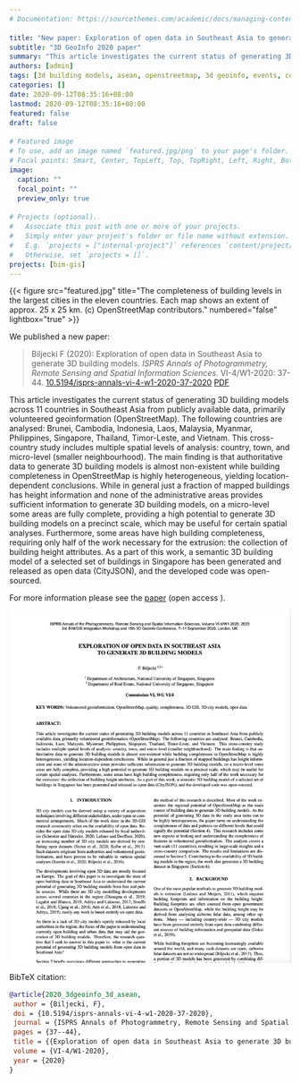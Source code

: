 ```yaml
---
# Documentation: https://sourcethemes.com/academic/docs/managing-content/

title: "New paper: Exploration of open data in Southeast Asia to generate 3D building models"
subtitle: "3D GeoInfo 2020 paper"
summary: "This article investigates the current status of generating 3D building models across 11 countries in Southeast Asia from publicly available data, primarily volunteered geoinformation (OpenStreetMap)"
authors: [admin]
tags: [3d building models, asean, openstreetmap, 3d geoinfo, events, conference, paper]
categories: []
date: 2020-09-12T08:35:16+08:00
lastmod: 2020-09-12T08:35:16+08:00
featured: false
draft: false

# Featured image
# To use, add an image named `featured.jpg/png` to your page's folder.
# Focal points: Smart, Center, TopLeft, Top, TopRight, Left, Right, BottomLeft, Bottom, BottomRight.
image:
  caption: ""
  focal_point: ""
  preview_only: true

# Projects (optional).
#   Associate this post with one or more of your projects.
#   Simply enter your project's folder or file name without extension.
#   E.g. `projects = ["internal-project"]` references `content/project/deep-learning/index.md`.
#   Otherwise, set `projects = []`.
projects: [bim-gis]
---
```


{{< figure src="featured.jpg" title="The completeness of building levels in the largest cities in the eleven countries. Each map shows an extent of approx. 25 x 25 km. (c) OpenStreetMap contributors." numbered="false" lightbox="true" >}}

We published a new paper:

> Biljecki F (2020): Exploration of open data in Southeast Asia to generate 3D building models. _ISPRS Annals of Photogrammetry, Remote Sensing and Spatial Information Sciences._ VI-4/W1-2020: 37-44. [<i class="ai ai-doi-square ai"></i> 10.5194/isprs-annals-vi-4-w1-2020-37-2020](https://doi.org/10.5194/isprs-annals-vi-4-w1-2020-37-2020) [<i class="far fa-file-pdf"></i> PDF](/publication/2020-3-dgeoinfo-3-d-asean/2020-3-dgeoinfo-3-d-asean.pdf) <i class="ai ai-open-access-square ai"></i>

This article investigates the current status of generating 3D building models across 11 countries in Southeast Asia from publicly available data, primarily volunteered geoinformation (OpenStreetMap). The following countries are analysed: Brunei, Cambodia, Indonesia, Laos, Malaysia, Myanmar, Philippines, Singapore, Thailand, Timor-Leste, and Vietnam. This cross-country study includes multiple spatial levels of analysis: country, town, and micro-level (smaller neighbourhood). The main finding is that authoritative data to generate 3D building models is almost non-existent while building completeness in OpenStreetMap is highly heterogeneous, yielding location-dependent conclusions. While in general just a fraction of mapped buildings has height information and none of the administrative areas provides sufficient information to generate 3D building models, on a micro-level some areas are fully complete, providing a high potential to generate 3D building models on a precinct scale, which may be useful for certain spatial analyses. Furthermore, some areas have high building completeness, requiring only half of the work necessary for the extrusion: the collection of building height attributes. As a part of this work, a semantic 3D building model of a selected set of buildings in Singapore has been generated and released as open data (CityJSON), and the developed code was open-sourced.

For more information please see the [paper](/publication/2020-3-dgeoinfo-3-d-asean/) (open access <i class="ai ai-open-access-square ai"></i>).

[![](page-one.png)](/publication/2020-3-dgeoinfo-3-d-asean/)


BibTeX citation:
```bibtex
@article{2020_3dgeoinfo_3d_asean,
 author = {Biljecki, F},
 doi = {10.5194/isprs-annals-vi-4-w1-2020-37-2020},
 journal = {ISPRS Annals of Photogrammetry, Remote Sensing and Spatial Information Sciences},
 pages = {37--44},
 title = {{Exploration of open data in Southeast Asia to generate 3D building models}},
 volume = {VI-4/W1-2020},
 year = {2020}
}
```



